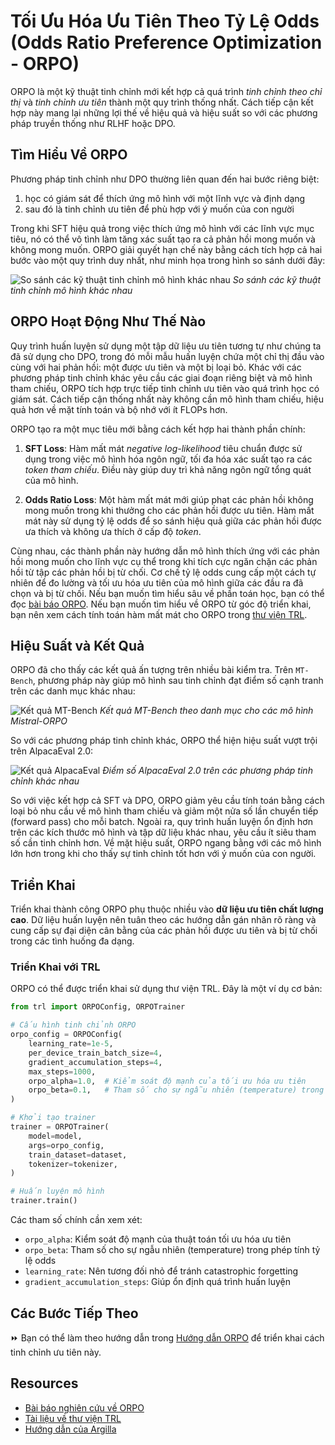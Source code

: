 # Tối Ưu Hóa Ưu Tiên Theo Tỷ Lệ Odds (Odds Ratio Preference Optimization - ORPO)

ORPO là một kỹ thuật tinh chỉnh mới kết hợp cả quá trình *tinh chỉnh theo chỉ thị* và *tinh chỉnh ưu tiên* thành một quy trình thống nhất. Cách tiếp cận kết hợp này mang lại những lợi thế về hiệu quả và hiệu suất so với các phương pháp truyền thống như RLHF hoặc DPO.

## Tìm Hiểu Về ORPO

Phương pháp tinh chỉnh như DPO thường liên quan đến hai bước riêng biệt:
1) học có giám sát để thích ứng mô hình với một lĩnh vực và định dạng
2) sau đó là tinh chỉnh ưu tiên để phù hợp với ý muốn của con người

Trong khi SFT hiệu quả trong việc thích ứng mô hình với các lĩnh vực mục tiêu, nó có thể vô tình làm tăng xác suất tạo ra cả phản hồi mong muốn và không mong muốn. ORPO giải quyết hạn chế này bằng cách tích hợp cả hai bước vào một quy trình duy nhất, như minh họa trong hình so sánh dưới đây:

![So sánh các kỹ thuật tinh chỉnh mô hình khác nhau](https://argilla.io/images/blog/mantisnlp-rlhf/part-8-alignments.png)
*So sánh các kỹ thuật tinh chỉnh mô hình khác nhau*

## ORPO Hoạt Động Như Thế Nào

Quy trình huấn luyện sử dụng một tập dữ liệu ưu tiên tương tự như chúng ta đã sử dụng cho DPO, trong đó mỗi mẫu huấn luyện chứa một chỉ thị đầu vào cùng với hai phản hồi: một được ưu tiên và một bị loại bỏ. Khác với các phương pháp tinh chỉnh khác yêu cầu các giai đoạn riêng biệt và mô hình tham chiếu, ORPO tích hợp trực tiếp tinh chỉnh ưu tiên vào quá trình học có giám sát. Cách tiếp cận thống nhất này không cần mô hình tham chiếu, hiệu quả hơn về mặt tính toán và bộ nhớ với ít FLOPs hơn.

ORPO tạo ra một mục tiêu mới bằng cách kết hợp hai thành phần chính:

1. **SFT Loss**: Hàm mất mát *negative log-likelihood* tiêu chuẩn được sử dụng trong việc mô hình hóa ngôn ngữ, tối đa hóa xác suất tạo ra các *token tham chiếu*. Điều này giúp duy trì khả năng ngôn ngữ tổng quát của mô hình.

2. **Odds Ratio Loss**:  Một hàm mất mát mới giúp phạt các phản hồi không mong muốn trong khi thưởng cho các phản hồi được ưu tiên. Hàm mất mát này sử dụng tỷ lệ odds để so sánh hiệu quả giữa các phản hồi được ưa thích và không ưa thích ở cấp độ *token*.

Cùng nhau, các thành phần này hướng dẫn mô hình thích ứng với các phản hồi mong muốn cho lĩnh vực cụ thể trong khi tích cực ngăn chặn các phản hồi từ tập các phản hồi bị từ chối. Cơ chế tỷ lệ odds cung cấp một cách tự nhiên để đo lường và tối ưu hóa ưu tiên của mô hình giữa các đầu ra đã chọn và bị từ chối. Nếu bạn muốn tìm hiểu sâu về phần toán học, bạn có thể đọc [bài báo ORPO](https://arxiv.org/abs/2403.07691). Nếu bạn muốn tìm hiểu về ORPO từ góc độ triển khai, bạn nên xem cách tính toán hàm mất mát cho ORPO trong [thư viện TRL](https://github.com/huggingface/trl/blob/b02189aaa538f3a95f6abb0ab46c0a971bfde57e/trl/trainer/orpo_trainer.py#L660).

## Hiệu Suất và Kết Quả

ORPO đã cho thấy các kết quả ấn tượng trên nhiều bài kiểm tra. Trên `MT-Bench`, phương pháp này giúp mô hình sau tinh chỉnh đạt điểm số cạnh tranh trên các danh mục khác nhau:

![Kết quả MT-Bench](https://argilla.io/images/blog/mantisnlp-rlhf/part-8-mtbench.png)
*Kết quả MT-Bench theo danh mục cho các mô hình Mistral-ORPO*

So với các phương pháp tinh chỉnh khác, ORPO thể hiện hiệu suất vượt trội trên AlpacaEval 2.0:

![Kết quả AlpacaEval](https://argilla.io/images/blog/mantisnlp-rlhf/part-8-winrate.png)
*Điểm số AlpacaEval 2.0 trên các phương pháp tinh chỉnh khác nhau*

So với việc kết hợp cả SFT và DPO, ORPO giảm yêu cầu tính toán bằng cách loại bỏ nhu cầu về mô hình tham chiếu và giảm một nửa số lần chuyển tiếp (forward pass) cho mỗi batch. Ngoài ra, quy trình huấn luyện ổn định hơn trên các kích thước mô hình và tập dữ liệu khác nhau, yêu cầu ít siêu tham số cần tinh chỉnh hơn. Về mặt hiệu suất, ORPO ngang bằng với các mô hình lớn hơn trong khi cho thấy sự tinh chỉnh tốt hơn với ý muốn của con người.

## Triển Khai 

Triển khai thành công ORPO phụ thuộc nhiều vào **dữ liệu ưu tiên chất lượng cao**. Dữ liệu huấn luyện nên tuân theo các hướng dẫn gán nhãn rõ ràng và cung cấp sự đại diện cân bằng của các phản hồi được ưu tiên và bị từ chối trong các tình huống đa dạng. 

### Triển Khai với TRL

ORPO có thể được triển khai sử dụng thư viện TRL. Đây là một ví dụ cơ bản:

```python
from trl import ORPOConfig, ORPOTrainer

# Cấu hình tinh chỉnh ORPO
orpo_config = ORPOConfig(
    learning_rate=1e-5,
    per_device_train_batch_size=4,
    gradient_accumulation_steps=4,
    max_steps=1000,
    orpo_alpha=1.0,  # Kiểm soát độ mạnh của tối ưu hóa ưu tiên
    orpo_beta=0.1,   # Tham số cho sự ngẫu nhiên (temperature) trong tính tỷ lệ odds
)

# Khởi tạo trainer
trainer = ORPOTrainer(
    model=model,
    args=orpo_config,
    train_dataset=dataset,
    tokenizer=tokenizer,
)

# Huấn luyện mô hình
trainer.train()
```

Các tham số chính cần xem xét:

- `orpo_alpha`: Kiểm soát độ mạnh của thuật toán tối ưu hóa ưu tiên
- `orpo_beta`: Tham số cho sự ngẫu nhiên (temperature) trong phép tính tỷ lệ odds
- `learning_rate`: Nên tương đối nhỏ để tránh catastrophic forgetting
- `gradient_accumulation_steps`: Giúp ổn định quá trình huấn luyện

## Các Bước Tiếp Theo

⏩ Bạn có thể làm theo hướng dẫn trong [Hướng dẫn ORPO](./notebooks/orpo_tutorial.ipynb) để triển khai cách tinh chỉnh ưu tiên này.

## Resources
- [Bài báo nghiên cứu về ORPO](https://arxiv.org/abs/2403.07691)
- [Tài liệu về thư viện TRL](https://huggingface.co/docs/trl/index)
- [Hướng dẫn của Argilla](https://argilla.io/blog/mantisnlp-rlhf-part-8/) 
